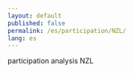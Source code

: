 ```yaml
---
layout: default
published: false
permalink: /es/participation/NZL/
lang: es
---
```


participation analysis NZL
